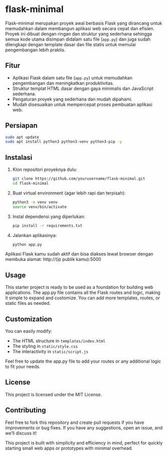 # flask-minimal

Flask-minimal merupakan proyek awal berbasis Flask yang dirancang untuk memudahkan dalam membangun aplikasi web secara cepat dan efisien. Proyek ini dibuat dengan ringan dan struktur yang sederhana sehingga semua kode utama disimpan didalam satu file (`app.py`) dan juga sudah dilengkapi dengan template dasar dan file statis untuk memulai pengembangan lebih praktis.


## Fitur
- Aplikasi Flask dalam satu file (`app.py`) untuk memudahkan pengembangan dan meningkatkan produktivitas.
- Struktur templat HTML dasar dengan gaya minimalis dan JavaScript sederhana.
- Pengaturan proyek yang sederhana dan mudah dipahami.
- Mudah disesuaikan untuk mempercepat proses pembuatan aplikasi web.

## Persiapan
```bash
sudo apt update
sudo apt install python3 python3-venv python3-pip -y
```

## Instalasi

1. Klon repositori proyeknya dulu:
   ```bash
   git clone https://github.com/yourusername/flask-minimal.git
   cd flask-minimal
   ```

2. Buat virtual environment (agar lebih rapi dan terpisah):
   ```bash
   python3 -m venv venv
   source venv/bin/activate
   ```

3. Instal dependensi yang diperlukan:
   ```bash
   pip install -r requirements.txt
   ```

4. Jalankan aplikasinya:
   ```bash
   python app.py
   ```

Aplikasi Flask kamu sudah aktif dan bisa diakses lewat browser dengan membuka alamat:
http://(ip publik kamu):5000

## Usage

This starter project is ready to be used as a foundation for building web applications. The app.py file contains all the Flask routes and logic, making it simple to expand and customize. You can add more templates, routes, or static files as needed.

## Customization
You can easily modify:

 - The HTML structure in `templates/index.html`
 - The styling in `static/style.css`
 - The interactivity in `static/script.js`

Feel free to update the app.py file to add your routes or any additional logic to fit your needs.

## License
This project is licensed under the MIT License.

## Contributing
Feel free to fork this repository and create pull requests if you have improvements or bug fixes. If you have any suggestions, open an issue, and we’ll discuss it!

This project is built with simplicity and efficiency in mind, perfect for quickly starting small web apps or prototypes with minimal overhead.
